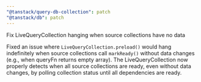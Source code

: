 ```yaml
---
"@tanstack/query-db-collection": patch
"@tanstack/db": patch
---
```


Fix LiveQueryCollection hanging when source collections have no data

Fixed an issue where `LiveQueryCollection.preload()` would hang indefinitely when source collections call `markReady()` without data changes (e.g., when queryFn returns empty array). The LiveQueryCollection now properly detects when all source collections are ready, even without data changes, by polling collection status until all dependencies are ready.
